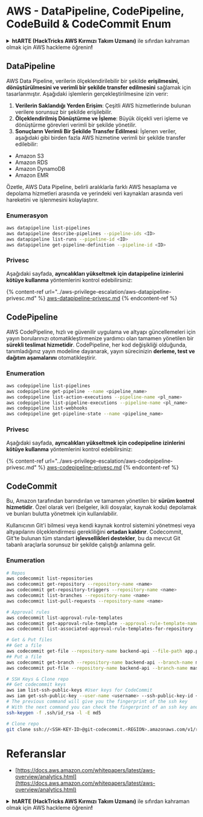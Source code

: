 # AWS - DataPipeline, CodePipeline, CodeBuild & CodeCommit Enum

<details>

<summary><strong>htARTE (HackTricks AWS Kırmızı Takım Uzmanı)</strong> ile sıfırdan kahraman olmak için AWS hackleme öğrenin<strong>!</strong></summary>

HackTricks'i desteklemenin diğer yolları:

* Şirketinizi HackTricks'te **reklamınızı görmek** veya **HackTricks'i PDF olarak indirmek** için [**ABONELİK PLANLARI**](https://github.com/sponsors/carlospolop)'na göz atın!
* [**Resmi PEASS & HackTricks ürünlerini**](https://peass.creator-spring.com) edinin
* Özel [**NFT'lerimizden**](https://opensea.io/collection/the-peass-family) oluşan koleksiyonumuz [**The PEASS Family**](https://opensea.io/collection/the-peass-family)'i keşfedin
* 💬 [**Discord grubuna**](https://discord.gg/hRep4RUj7f) veya [**telegram grubuna**](https://t.me/peass) **katılın** veya **Twitter** 🐦 [**@hacktricks_live**](https://twitter.com/hacktricks_live)'ı **takip edin**.
* **Hacking hilelerinizi** [**HackTricks**](https://github.com/carlospolop/hacktricks) ve [**HackTricks Cloud**](https://github.com/carlospolop/hacktricks-cloud) github depolarına **PR göndererek** paylaşın.

</details>

## DataPipeline

AWS Data Pipeline, verilerin ölçeklendirilebilir bir şekilde **erişilmesini, dönüştürülmesini ve verimli bir şekilde transfer edilmesini** sağlamak için tasarlanmıştır. Aşağıdaki işlemlerin gerçekleştirilmesine izin verir:

1. **Verilerin Saklandığı Yerden Erişim**: Çeşitli AWS hizmetlerinde bulunan verilere sorunsuz bir şekilde erişilebilir.
2. **Ölçeklendirilmiş Dönüştürme ve İşleme**: Büyük ölçekli veri işleme ve dönüştürme görevleri verimli bir şekilde yönetilir.
3. **Sonuçların Verimli Bir Şekilde Transfer Edilmesi**: İşlenen veriler, aşağıdaki gibi birden fazla AWS hizmetine verimli bir şekilde transfer edilebilir:
- Amazon S3
- Amazon RDS
- Amazon DynamoDB
- Amazon EMR

Özetle, AWS Data Pipeline, belirli aralıklarla farklı AWS hesaplama ve depolama hizmetleri arasında ve yerindeki veri kaynakları arasında veri hareketini ve işlenmesini kolaylaştırır.

### Enumerasyon
```bash
aws datapipeline list-pipelines
aws datapipeline describe-pipelines --pipeline-ids <ID>
aws datapipeline list-runs --pipeline-id <ID>
aws datapipeline get-pipeline-definition --pipeline-id <ID>
```
### Privesc

Aşağıdaki sayfada, **ayrıcalıkları yükseltmek için datapipeline izinlerini kötüye kullanma** yöntemlerini kontrol edebilirsiniz:

{% content-ref url="../aws-privilege-escalation/aws-datapipeline-privesc.md" %}
[aws-datapipeline-privesc.md](../aws-privilege-escalation/aws-datapipeline-privesc.md)
{% endcontent-ref %}

## CodePipeline

AWS CodePipeline, hızlı ve güvenilir uygulama ve altyapı güncellemeleri için yayın borularınızı otomatikleştirmenize yardımcı olan tamamen yönetilen bir **sürekli teslimat hizmetidir**. CodePipeline, her kod değişikliği olduğunda, tanımladığınız yayın modeline dayanarak, yayın sürecinizin **derleme, test ve dağıtım aşamalarını** otomatikleştirir.

### Enumeration
```bash
aws codepipeline list-pipelines
aws codepipeline get-pipeline --name <pipeline_name>
aws codepipeline list-action-executions --pipeline-name <pl_name>
aws codepipeline list-pipeline-executions --pipeline-name <pl_name>
aws codepipeline list-webhooks
aws codepipeline get-pipeline-state --name <pipeline_name>
```
### Privesc

Aşağıdaki sayfada, **ayrıcalıkları yükseltmek için codepipeline izinlerini kötüye kullanma** yöntemlerini kontrol edebilirsiniz:

{% content-ref url="../aws-privilege-escalation/aws-codepipeline-privesc.md" %}
[aws-codepipeline-privesc.md](../aws-privilege-escalation/aws-codepipeline-privesc.md)
{% endcontent-ref %}

## CodeCommit

Bu, Amazon tarafından barındırılan ve tamamen yönetilen bir **sürüm kontrol hizmetidir**. Özel olarak veri (belgeler, ikili dosyalar, kaynak kodu) depolamak ve bunları bulutta yönetmek için kullanılabilir.

Kullanıcının Git'i bilmesi veya kendi kaynak kontrol sistemini yönetmesi veya altyapılarını ölçeklendirmesi gerekliliğini **ortadan kaldırır**. Codecommit, Git'te bulunan tüm standart **işlevsellikleri destekler**, bu da mevcut Git tabanlı araçlarla sorunsuz bir şekilde çalıştığı anlamına gelir.

### Enumeration
```bash
# Repos
aws codecommit list-repositories
aws codecommit get-repository --repository-name <name>
aws codecommit get-repository-triggers --repository-name <name>
aws codecommit list-branches --repository-name <name>
aws codecommit list-pull-requests --repository-name <name>

# Approval rules
aws codecommit list-approval-rule-templates
aws codecommit get-approval-rule-template --approval-rule-template-name <name>
aws codecommit list-associated-approval-rule-templates-for-repository --repository-name <name>

# Get & Put files
## Get a file
aws codecommit get-file --repository-name backend-api --file-path app.py
## Put a file
aws codecommit get-branch --repository-name backend-api --branch-name master
aws codecommit put-file --repository-name backend-api --branch-name master --file-content fileb://./app.py --file-path app.py --parent-commit-id <commit-id>

# SSH Keys & Clone repo
## Get codecommit keys
aws iam list-ssh-public-keys #User keys for CodeCommit
aws iam get-ssh-public-key --user-name <username> --ssh-public-key-id <id> --encoding SSH #Get public key with metadata
# The previous command will give you the fingerprint of the ssh key
# With the next command you can check the fingerprint of an ssh key and compare them
ssh-keygen -f .ssh/id_rsa -l -E md5

# Clone repo
git clone ssh://<SSH-KEY-ID>@git-codecommit.<REGION>.amazonaws.com/v1/repos/<repo-name>
```
# Referanslar
* [https://docs.aws.amazon.com/whitepapers/latest/aws-overview/analytics.html](https://docs.aws.amazon.com/whitepapers/latest/aws-overview/analytics.html)

<details>

<summary><strong>htARTE (HackTricks AWS Kırmızı Takım Uzmanı)</strong> ile sıfırdan kahraman olmak için AWS hackleme öğrenin<strong>!</strong></summary>

HackTricks'i desteklemenin diğer yolları:

* Şirketinizi HackTricks'te **reklamınızı görmek** veya HackTricks'i **PDF olarak indirmek** için [**ABONELİK PLANLARI**](https://github.com/sponsors/carlospolop)'na göz atın!
* [**Resmi PEASS & HackTricks ürünlerini**](https://peass.creator-spring.com) edinin
* Özel [**NFT'lerimizden oluşan PEASS Ailesi'ni**](https://opensea.io/collection/the-peass-family) keşfedin
* 💬 [**Discord grubuna**](https://discord.gg/hRep4RUj7f) veya [**telegram grubuna**](https://t.me/peass) **katılın** veya bizi **Twitter** 🐦 [**@hacktricks_live**](https://twitter.com/hacktricks_live)**'da takip edin**.
* Hacking hilelerinizi **HackTricks** ve **HackTricks Cloud** github depolarına PR göndererek paylaşın.

</details>
